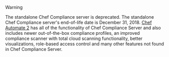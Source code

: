<div class="admonition-warning"><p class="admonition-warning-title">Warning</p><div class="admonition-warning-text">

The standalone Chef Compliance server is deprecated. The standalone Chef
Compliance server's end-of-life date is December 31, 2018. [Chef
Automate 2](https://automate.chef.io/) has all of the functionality of
Chef Compliance Server and also includes newer out-of-the-box compliance
profiles, an improved compliance scanner with total cloud scanning
functionality, better visualizations, role-based access control and many
other features not found in Chef Compliance Server.

</div></div>